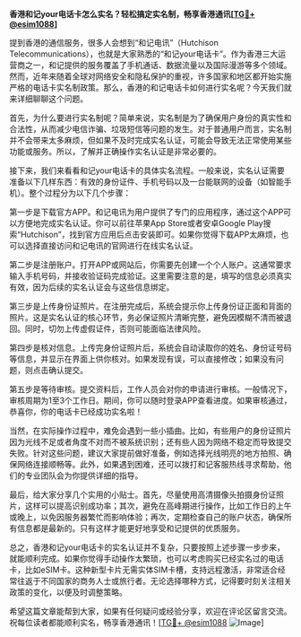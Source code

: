 **香港和记your电话卡怎么实名？轻松搞定实名制，畅享香港通讯[[TG💪+ @esim1088](https://t.me/s/esim1088)]**

提到香港的通信服务，很多人会想到“和记电讯”（Hutchison Telecommunications），也就是大家熟悉的“和记your电话卡”。作为香港三大运营商之一，和记提供的服务覆盖了手机通话、数据流量以及国际漫游等多个领域。然而，近年来随着全球对网络安全和隐私保护的重视，许多国家和地区都开始实施严格的电话卡实名制政策。那么，香港的和记电话卡如何进行实名呢？今天我们就来详细聊聊这个问题。

首先，为什么要进行实名制呢？简单来说，实名制是为了确保用户身份的真实性和合法性，从而减少电信诈骗、垃圾短信等问题的发生。对于普通用户而言，实名制并不会带来太多麻烦，但如果不及时完成实名认证，可能会导致无法正常使用某些功能或服务。所以，了解并正确操作实名认证是非常必要的。

接下来，我们来看看和记your电话卡的具体实名流程。一般来说，实名认证需要准备以下几样东西：有效的身份证件、手机号码以及一台能联网的设备（如智能手机）。整个过程分为以下几个步骤：

第一步是下载官方APP。和记电讯为用户提供了专门的应用程序，通过这个APP可以方便地完成实名认证。你可以前往苹果App Store或者安卓Google Play搜索“Hutchison”，找到官方应用后点击安装即可。如果你觉得下载APP太麻烦，也可以选择直接访问和记电讯的官网进行在线实名认证。

第二步是注册账户。打开APP或网站后，你需要先创建一个个人账户。这通常要求输入手机号码，并接收验证码完成验证。这里需要注意的是，填写的信息必须真实有效，因为后续的实名认证会与这些信息绑定。

第三步是上传身份证照片。在注册完成后，系统会提示你上传身份证正面和背面的照片。这是实名认证的核心环节，务必保证照片清晰完整，避免因模糊不清而被退回。同时，切勿上传虚假证件，否则可能面临法律风险。

第四步是核对信息。上传完身份证照片后，系统会自动读取你的姓名、身份证号码等信息，并显示在界面上供你核对。如果发现有误，可以直接修改；如果没有问题，则点击确认提交。

第五步是等待审核。提交资料后，工作人员会对你的申请进行审核。一般情况下，审核周期为1至3个工作日。期间，你可以随时登录APP查看进度。如果审核通过，恭喜你，你的电话卡已经成功实名啦！

当然，在实际操作过程中，难免会遇到一些小插曲。比如，有些用户的身份证照片因为光线不足或者角度不对而不被系统识别；还有些人因为网络不稳定而导致提交失败。针对这些问题，建议大家提前做好准备，例如选择光线明亮的地方拍照、确保网络连接顺畅等。此外，如果遇到困难，还可以拨打和记客服热线寻求帮助，他们的专业团队会为你提供详细的指导。

最后，给大家分享几个实用的小贴士。首先，尽量使用高清摄像头拍摄身份证照片，这样可以提高识别成功率；其次，避免在高峰期进行操作，比如工作日的上午或晚上，以免因服务器繁忙而影响体验；再次，定期检查自己的账户状态，确保所有信息都是最新的。只有这样才能更好地享受和记提供的优质服务。

总之，香港和记your电话卡的实名认证并不复杂，只要按照上述步骤一步步来，就能顺利完成。如果你觉得手动操作太繁琐，也可以考虑购买已经实名过的电话卡，比如eSIM卡。这种新型卡片无需实体SIM卡槽，支持远程激活，非常适合经常往返于不同国家的商务人士或旅行者。无论选择哪种方式，记得要时刻关注相关政策的变化，以便及时调整策略。

希望这篇文章能帮到大家，如果有任何疑问或经验分享，欢迎在评论区留言交流。祝每位读者都能顺利实名，畅享香港通讯！[[TG💪+ @esim1088](https://t.me/s/esim1088) ![Image](https://i.postimg.cc/4NQfJmqS/Snipaste-2025-05-13-00-14-12.png)]